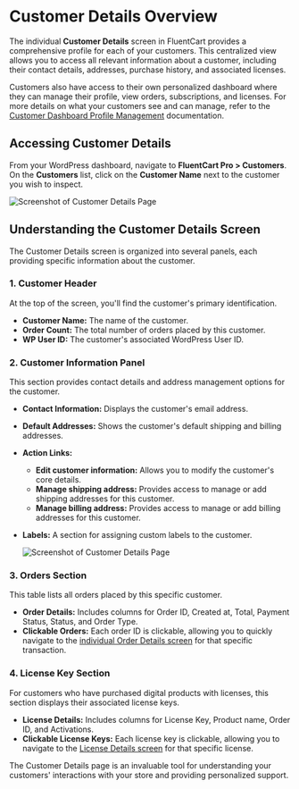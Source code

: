 # Customer Details Overview

The individual **Customer Details** screen in FluentCart provides a comprehensive profile for each of your customers. This centralized view allows you to access all relevant information about a customer, including their contact details, addresses, purchase history, and associated licenses.

Customers also have access to their own personalized dashboard where they can manage their profile, view orders, subscriptions, and licenses. For more details on what your customers see and can manage, refer to the [Customer Dashboard Profile Management](/guide/customer-dashboard/profile-management) documentation.

## Accessing Customer Details

From your WordPress dashboard, navigate to **FluentCart Pro > Customers**. On the **Customers** list, click on the **Customer Name** next to the customer you wish to inspect.

   ![Screenshot of Customer Details Page](/images/store-management/customer-details/customer-details.png)

## Understanding the Customer Details Screen

The Customer Details screen is organized into several panels, each providing specific information about the customer.

### 1. Customer Header

At the top of the screen, you'll find the customer's primary identification.

* **Customer Name:** The name of the customer.
* **Order Count:** The total number of orders placed by this customer.
* **WP User ID:** The customer's associated WordPress User ID.

### 2. Customer Information Panel

This section provides contact details and address management options for the customer.

* **Contact Information:** Displays the customer's email address.
* **Default Addresses:** Shows the customer's default shipping and billing addresses.
* **Action Links:**
    * **Edit customer information:** Allows you to modify the customer's core details.
    * **Manage shipping address:** Provides access to manage or add shipping addresses for this customer.
    * **Manage billing address:** Provides access to manage or add billing addresses for this customer.
* **Labels:** A section for assigning custom labels to the customer.

    ![Screenshot of Customer Details Page](/images/store-management/customer-details/customer-information-details.png)

### 3. Orders Section

This table lists all orders placed by this specific customer.

* **Order Details:** Includes columns for Order ID, Created at, Total, Payment Status, Status, and Order Type.
* **Clickable Orders:** Each order ID is clickable, allowing you to quickly navigate to the [individual Order Details screen](/guide/store-management/orders-management/order-details-overview) for that specific transaction.

### 4. License Key Section

For customers who have purchased digital products with licenses, this section displays their associated license keys.

* **License Details:** Includes columns for License Key, Product name, Order ID, and Activations.
* **Clickable License Keys:** Each license key is clickable, allowing you to navigate to the [License Details screen](/guide/product-types-creation/creating-digital-products-with-licenses#product-specific-license-settings) for that specific license.

The Customer Details page is an invaluable tool for understanding your customers' interactions with your store and providing personalized support.
